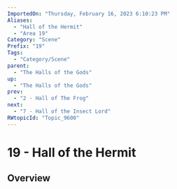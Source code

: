 ```yaml
---
ImportedOn: "Thursday, February 16, 2023 6:10:23 PM"
Aliases:
  - "Hall of the Hermit"
  - "Area 19"
Category: "Scene"
Prefix: "19"
Tags:
  - "Category/Scene"
parent:
  - "The Halls of the Gods"
up:
  - "The Halls of the Gods"
prev:
  - "2 - Hall of The Frog"
next:
  - "7 - Hall of the Insect Lord"
RWtopicId: "Topic_9600"
---
```

# 19 - Hall of the Hermit
## Overview
